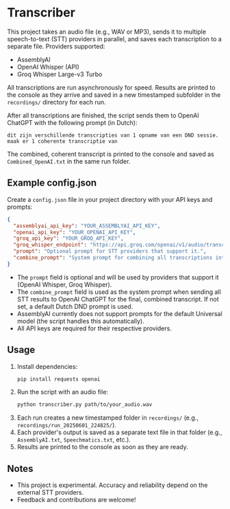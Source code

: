 # Transcriber

This project takes an audio file (e.g., WAV or MP3), sends it to multiple speech-to-text (STT) providers in parallel, and saves each transcription to a separate file. Providers supported:
- AssemblyAI
- OpenAI Whisper (API)
- Groq Whisper Large-v3 Turbo

All transcriptions are run asynchronously for speed. Results are printed to the console as they arrive and saved in a new timestamped subfolder in the `recordings/` directory for each run.

After all transcriptions are finished, the script sends them to OpenAI ChatGPT with the following prompt (in Dutch):

```
dit zijn verschillende transcripties van 1 opname van een DND sessie. maak er 1 coherente transcriptie van
```

The combined, coherent transcript is printed to the console and saved as `Combined_OpenAI.txt` in the same run folder.

## Example config.json

Create a `config.json` file in your project directory with your API keys and prompts:

```json
{
  "assemblyai_api_key": "YOUR_ASSEMBLYAI_API_KEY",
  "openai_api_key": "YOUR_OPENAI_API_KEY",
  "groq_api_key": "YOUR_GROQ_API_KEY",
  "groq_whisper_endpoint": "https://api.groq.com/openai/v1/audio/transcriptions",
  "prompt": "Optional prompt for STT providers that support it.",
  "combine_prompt": "System prompt for combining all transcriptions into one coherent text."
}
```

- The `prompt` field is optional and will be used by providers that support it (OpenAI Whisper, Groq Whisper).
- The `combine_prompt` field is used as the system prompt when sending all STT results to OpenAI ChatGPT for the final, combined transcript. If not set, a default Dutch DND prompt is used.
- AssemblyAI currently does not support prompts for the default Universal model (the script handles this automatically).
- All API keys are required for their respective providers.

## Usage

1. Install dependencies:
   ```bash
   pip install requests openai
   ```
2. Run the script with an audio file:
   ```bash
   python transcriber.py path/to/your_audio.wav
   ```
3. Each run creates a new timestamped folder in `recordings/` (e.g., `recordings/run_20250601_224825/`).
4. Each provider's output is saved as a separate text file in that folder (e.g., `AssemblyAI.txt`, `Speechmatics.txt`, etc.).
5. Results are printed to the console as soon as they are ready.

## Notes
- This project is experimental. Accuracy and reliability depend on the external STT providers.
- Feedback and contributions are welcome!